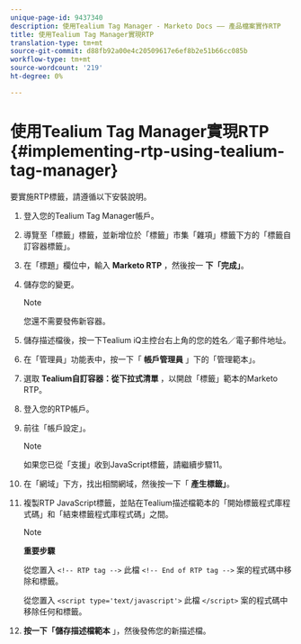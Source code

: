 ```yaml
---
unique-page-id: 9437340
description: 使用Tealium Tag Manager - Marketo Docs —— 產品檔案實作RTP
title: 使用Tealium Tag Manager實現RTP
translation-type: tm+mt
source-git-commit: d88fb92a00e4c20509617e6ef8b2e51b66cc085b
workflow-type: tm+mt
source-wordcount: '219'
ht-degree: 0%

---
```



# 使用Tealium Tag Manager實現RTP {#implementing-rtp-using-tealium-tag-manager}

要實施RTP標籤，請遵循以下安裝說明。

1. 登入您的Tealium Tag Manager帳戶。
1. 導覽至「標籤」標籤，並新增位於「標籤」市集「雜項」標籤下方的「標籤自訂容器標籤」。
1. 在「標題」欄位中，輸入 **Marketo RTP** ，然後按一 **下「完成」**。
1. 儲存您的變更。

   >[!NOTE]
   >
   >您還不需要發佈新容器。

1. 儲存描述檔後，按一下Tealium iQ主控台右上角的您的姓名／電子郵件地址。
1. 在「管理員」功能表中，按一下「 **帳戶管理員** 」下的「管理範本」。
1. 選取 **Tealium自訂容器：從下拉式清單** ，以開啟「標籤」範本的Marketo RTP。
1. 登入您的RTP帳戶。
1. 前往「帳戶設定」。

   >[!NOTE]
   >
   >如果您已從「支援」收到JavaScript標籤，請繼續步驟11。

1. 在「網域」下方，找出相關網域，然後按一下「 **產生標籤」**。
1. 複製RTP JavaScript標籤，並貼在Tealium描述檔範本的「開始標籤程式庫程式碼」和「結束標籤程式庫程式碼」之間。

   >[!NOTE]
   >
   >**重要步驟**
   >
   >從您置入 `<!-- RTP tag -->` 此檔 `<!-- End of RTP tag -->` 案的程式碼中移除和標籤。
   >
   >從您置入 `<script type='text/javascript'>` 此檔 `</script>` 案的程式碼中移除任何和標籤。

1. **按一下「儲存描述檔範本** 」，然後發佈您的新描述檔。

